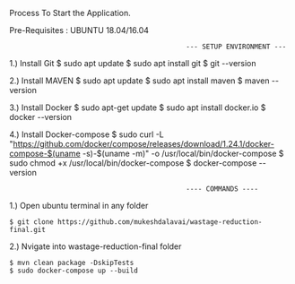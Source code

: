 Process To Start the Application.

Pre-Requisites : UBUNTU 18.04/16.04

												--- SETUP ENVIRONMENT ---

1.) Install Git
	$ sudo apt update
	$ sudo apt install git
	$ git --version

2.) Install MAVEN
	$ sudo apt update
	$ sudo apt install maven
	$ maven --version

3.) Install Docker
	$ sudo apt-get update
	$ sudo apt install docker.io
	$ docker --version

4.) Install Docker-compose
	$ sudo curl -L "https://github.com/docker/compose/releases/download/1.24.1/docker-compose-$(uname -s)-$(uname -m)" -o /usr/local/bin/docker-compose
	$ sudo chmod +x /usr/local/bin/docker-compose
	$ docker-compose --version

												---- COMMANDS ----
  
1.) Open ubuntu terminal in any folder

	$ git clone https://github.com/mukeshdalavai/wastage-reduction-final.git

2.) Nvigate into wastage-reduction-final folder

	$ mvn clean package -DskipTests
	$ sudo docker-compose up --build
